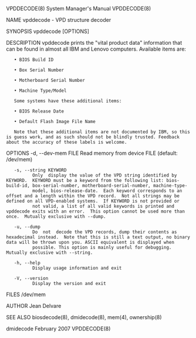 VPDDECODE(8)                                                                               System Manager's Manual                                                                               VPDDECODE(8)

NAME
       vpddecode - VPD structure decoder

SYNOPSIS
       vpddecode [OPTIONS]

DESCRIPTION
       vpddecode prints the "vital product data" information that can be found in almost all IBM and Lenovo computers. Available items are:

       • BIOS Build ID

       • Box Serial Number

       • Motherboard Serial Number

       • Machine Type/Model

       Some systems have these additional items:

       • BIOS Release Date

       • Default Flash Image File Name

       Note that these additional items are not documented by IBM, so this is guess work, and as such should not be blindly trusted. Feedback about the accuracy of these labels is welcome.

OPTIONS
       -d, --dev-mem FILE
              Read memory from device FILE (default: /dev/mem)

       -s, --string KEYWORD
              Only  display the value of the VPD string identified by KEYWORD.  KEYWORD must be a keyword from the following list: bios-build-id, box-serial-number, motherboard-serial-number, machine-type-
              model, bios-release-date.  Each keyword corresponds to an offset and a length within the VPD record.  Not all strings may be defined on all VPD-enabled systems.  If KEYWORD is not provided or
              not valid, a list of all valid keywords is printed and vpddecode exits with an error.  This option cannot be used more than once.  Mutually exclusive with --dump.

       -u, --dump
              Do  not  decode the VPD records, dump their contents as hexadecimal instead.  Note that this is still a text output, no binary data will be thrown upon you. ASCII equivalent is displayed when
              possible. This option is mainly useful for debugging.  Mutually exclusive with --string.

       -h, --help
              Display usage information and exit

       -V, --version
              Display the version and exit

FILES
       /dev/mem

AUTHOR
       Jean Delvare

SEE ALSO
       biosdecode(8), dmidecode(8), mem(4), ownership(8)

dmidecode                                                                                       February 2007                                                                                    VPDDECODE(8)
